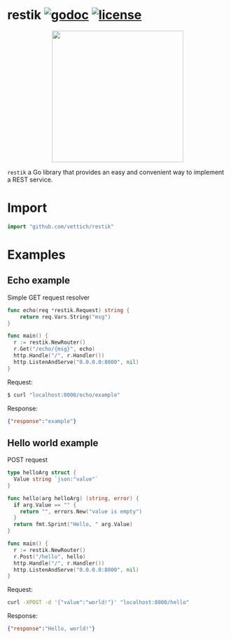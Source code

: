 # restik [![godoc](https://img.shields.io/badge/godoc-reference-blue.svg?style=flat)](https://godoc.org/github.com/vettich/restik) [![license](https://img.shields.io/badge/license-MIT-red.svg?style=flat)](https://raw.githubusercontent.com/vettich/restik/master/MIT-LICENSE)

<p align="center"><img src="docs/img/logo.png" width="300"></p>

`restik` a Go library that provides an easy and convenient way to implement a REST service.

# Import

```go
import "github.com/vettich/restik"
```

# Examples

## Echo example

Simple GET request resolver

```go
func echo(req *restik.Request) string {
	return req.Vars.String("msg")
}

func main() {
  r := restik.NewRouter()
  r.Get("/echo/{msg}", echo)
  http.Handle("/", r.Handler())
  http.ListenAndServe("0.0.0.0:8000", nil)
}
```

Request:
```bash
$ curl "localhost:8000/echo/example"
```

Response:
```json
{"response":"example"}
```

## Hello world example

POST request

```go
type helloArg struct {
  Value string `json:"value"`
}

func hello(arg helloArg) (string, error) {
  if arg.Value == "" {
    return "", errors.New("value is empty")
  }
  return fmt.Sprint("Hello, " arg.Value)
}

func main() {
  r := restik.NewRouter()
  r.Post("/hello", hello)
  http.Handle("/", r.Handler())
  http.ListenAndServe("0.0.0.0:8000", nil)
}
```

Request:
```bash
curl -XPOST -d '{"value":"world!"}' "localhost:8000/hello"
```

Response:
```json
{"response":"Hello, world!"}
```

